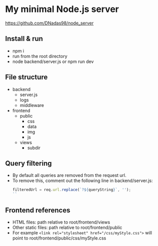 # My minimal Node.js server

https://github.com/DNadas98/node_server

## Install & run

- npm i
- run from the root directory
- node backend/server.js or npm run dev

## File structure

- backend
  - server.js
  - logs
  - middleware
- frontend
  - public
    - css
    - data
    - img
    - js
  - views
    - subdir

## Query filtering
- By default all queries are removed from the request url.
- To remove this, comment out the following line in backend/server.js:
  ```js
  filteredUrl = req.url.replace(`?${queryString}`, '');
  ``

## Frontend references

- HTML files: path relative to root/frontend/views
- Other static files: path relative to root/frontend/public
- For example `<link rel="stylesheet" href="/css/myStyle.css">` will point to root/frontend/public/css/myStyle.css
